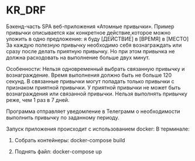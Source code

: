 # KR_DRF
Бэкенд-часть SPA веб-приложения «Атомные привычки».
Пример привычки описывается как конкретное действие,которое можно уложить в одно предложение:
я буду [ДЕЙСТВИЕ] в [ВРЕМЯ] в [МЕСТО]
За каждую полезную привычку необходимо себя вознаграждать или сразу после делать приятную привычку. 
Но при этом привычка не должна расходовать на выполнение больше двух минут.

Особенности:
Нельзя одновременный выбрать связанную привычку и вознаграждение.
Время выполнения должно быть не больше 120 секунд.
В связанные привычки могут попадать только привычки с признаком приятной привычки.
У приятной привычки не может быть вознаграждения или связанной привычки.
Нельзя выполнять привычку реже, чем 1 раз в 7 дней.

Программа отправляет уведомление в Телеграмм о необходимости выполнить привычку по заданному периоду.

Запуск приложения происходит с использованием docker:
В терминале:

1. Собрать контейнеры:
docker-compose build

2. Поднять файл:
docker-compose up